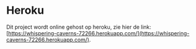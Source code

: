# Heroku

Dit project wordt online gehost op heroku, zie hier de link: [https://whispering-caverns-72266.herokuapp.com/](https://whispering-caverns-72266.herokuapp.com/).

